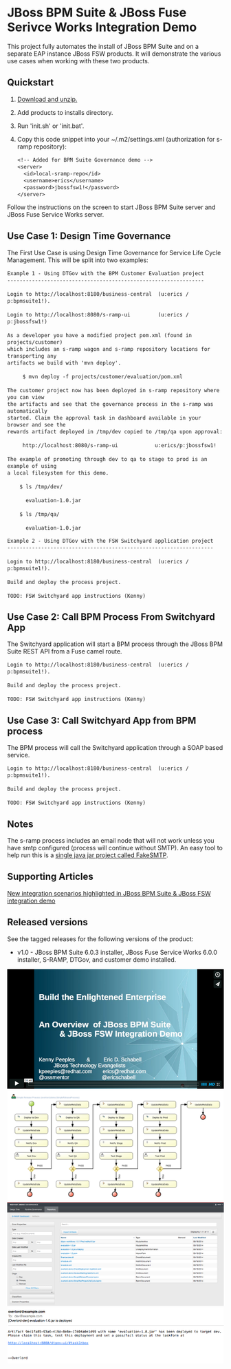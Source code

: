 JBoss BPM Suite & JBoss Fuse Serivce Works Integration Demo
===========================================================
This project fully automates the install of JBoss BPM Suite and on a separate EAP instance JBoss FSW products. It will demonstrate
the various use cases when working with these two products.


Quickstart
----------

1. [Download and unzip.](https://github.com/eschabell/bpms-fsw-integration-demo/archive/master.zip)

2. Add products to installs directory.

3. Run 'init.sh' or 'init.bat'.

4. Copy this code snippet into your ~/.m2/settings.xml (authorization for s-ramp repository):

   ```
   <!-- Added for BPM Suite Governance demo -->
   <server>
     <id>local-sramp-repo</id>
     <username>erics</username>
     <password>jbossfsw1!</password>
   </server>
   ```

Follow the instructions on the screen to start JBoss BPM Suite server and JBoss Fuse Service Works server.


Use Case 1: Design Time Governance  
----------------------------------

The First Use Case is using Design Time Governance for Service Life Cycle Management.  This will be split into two examples:  

   ```
   Example 1 - Using DTGov with the BPM Customer Evaluation project  
   ----------------------------------------------------------------

   Login to http://localhost:8180/business-central  (u:erics / p:bpmsuite1!).

   Login to http://localhost:8080/s-ramp-ui         (u:erics / p:jbossfsw1!)

   As a developer you have a modified project pom.xml (found in projects/customer)
   which includes an s-ramp wagon and s-ramp repository locations for transporting any
   artifacts we build with 'mvn deploy'.

        $ mvn deploy -f projects/customer/evaluation/pom.xml

   The customer project now has been deployed in s-ramp repository where you can view
   the artifacts and see that the governance process in the s-ramp was automatically
   started. Claim the approval task in dashboard available in your browser and see the
   rewards artifact deployed in /tmp/dev copied to /tmp/qa upon approval:

        http://localhost:8080/s-ramp-ui            u:erics/p:jbossfsw1!       

   The example of promoting through dev to qa to stage to prod is an example of using
   a local filesystem for this demo.

       $ ls /tmp/dev/

         evaluation-1.0.jar
       
       $ ls /tmp/qa/

         evaluation-1.0.jar
   ```

   ```
   Example 2 - Using DTGov with the FSW Switchyard application project  
   -------------------------------------------------------------------
 
   Login to http://localhost:8180/business-central  (u:erics / p:bpmsuite1!).

   Build and deploy the process project.

   TODO: FSW Switchyard app instructions (Kenny) 
   ```


Use Case 2: Call BPM Process From Switchyard App
------------------------------------------------
The Switchyard application will start a BPM process through the JBoss BPM Suite REST API from a Fuse camel route.
  
   ```
   Login to http://localhost:8180/business-central  (u:erics / p:bpmsuite1!).

   Build and deploy the process project.

   TODO: FSW Switchyard app instructions (Kenny) 
   ```

Use Case 3: Call Switchyard App from BPM process
------------------------------------------------
The BPM process will call the Switchyard application through a SOAP based service.
  
   ```
   Login to http://localhost:8180/business-central  (u:erics / p:bpmsuite1!).

   Build and deploy the process project.

   TODO: FSW Switchyard app instructions (Kenny) 
   ```


Notes
-----
The s-ramp process includes an email node that will not work unless you have smtp configured (process will continue without SMTP). 
An easy tool to help run this is a [single java jar project called FakeSMTP](http://nilhcem.github.io/FakeSMTP).


Supporting Articles
-------------------
[New integration scenarios highlighted in JBoss BPM Suite & JBoss FSW integration demo](http://www.schabell.org/2014/08/new-integration-scenarios-bpmsuite-fsw-demo.html)


Released versions
-----------------

See the tagged releases for the following versions of the product:

- v1.0 - JBoss BPM Suite 6.0.3 installer, JBoss Fuse Service Works 6.0.0 installer, S-RAMP, DTGov, and customer demo installed.


[![Video Demo Run](https://github.com/eschabell/bpms-fsw-integration-demo/blob/master/docs/demo-images/video-demo-run.png?raw=true)](http://vimeo.com/ericschabell/bpms-fsw-integration-demo-bpm-governance)
![Process](https://github.com/eschabell/bpms-fsw-integration-demo/blob/master/docs/demo-images/dtgov-process.png?raw=true)
![Artifacts](https://github.com/eschabell/bpms-fsw-integration-demo/blob/master/docs/demo-images/sramp-artifacts.png?raw=true)
![Email S-RAMP Service](https://github.com/eschabell/bpms-fsw-integration-demo/blob/master/docs/demo-images/sramp-email-notify.png?raw=true)

